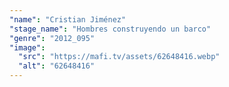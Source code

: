 ```yaml
---
"name": "Cristian Jiménez"
"stage_name": "Hombres construyendo un barco"
"genre": "2012_095"
"image":
  "src": "https://mafi.tv/assets/62648416.webp"
  "alt": "62648416"
---
```

